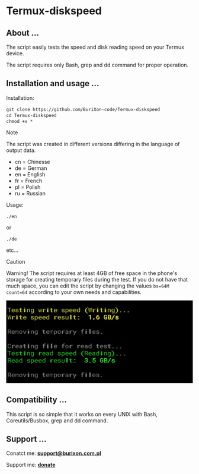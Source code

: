 # Termux-diskspeed

## About ...

The script easily tests the speed and disk reading speed on your Termux device.

The script requires only Bash, grep and dd command for proper operation.

## Installation and usage ...

Installation:

```
git clone https://github.com/BuriXon-code/Termux-diskspeed
cd Termux-diskspeed
chmod +x *
```

>[!NOTE]
> The script was created in different versions differing in the language of output data.
> + cn = Chinesse
> + de = German
> + en = English
> + fr = French
> + pl = Polish
> + ru = Russian

Usage:

```
./en
```
or
```
./de
```
etc...

>[!CAUTION]
> Warning! The script requires at least 4GB of free space in the phone's storage for creating temporary files during the test. If you do not have that much space, you can edit the script by changing the values `bs=64M count=64` according to your own needs and capabilities.

![screenshot](/output.jpg)

## Compatibility ...

This script is so simple that it works on every UNIX with Bash, Coreutils/Busbox, grep and dd command.

## Support ...

Conatct me: **support@burixon.com.pl**

Support me: **[donate](https://burixon.com.pl/donate/)**
